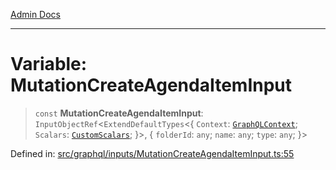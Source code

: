 [Admin Docs](/)

***

# Variable: MutationCreateAgendaItemInput

> `const` **MutationCreateAgendaItemInput**: `InputObjectRef`\<`ExtendDefaultTypes`\<\{ `Context`: [`GraphQLContext`](../../../context/type-aliases/GraphQLContext.md); `Scalars`: [`CustomScalars`](../../../scalars/type-aliases/CustomScalars.md); \}\>, \{ `folderId`: `any`; `name`: `any`; `type`: `any`; \}\>

Defined in: [src/graphql/inputs/MutationCreateAgendaItemInput.ts:55](https://github.com/PalisadoesFoundation/talawa-api/blob/be5955174726b793a9d0896706e81c3e939858bf/src/graphql/inputs/MutationCreateAgendaItemInput.ts#L55)
